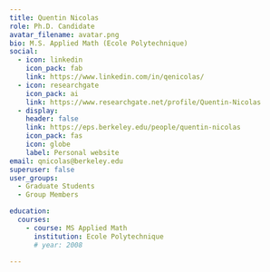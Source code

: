```yaml
---
title: Quentin Nicolas
role: Ph.D. Candidate
avatar_filename: avatar.png
bio: M.S. Applied Math (Ecole Polytechnique)
social:
  - icon: linkedin
    icon_pack: fab
    link: https://www.linkedin.com/in/qenicolas/
  - icon: researchgate
    icon_pack: ai
    link: https://www.researchgate.net/profile/Quentin-Nicolas
  - display:
    header: false
    link: https://eps.berkeley.edu/people/quentin-nicolas
    icon_pack: fas
    icon: globe
    label: Personal website
email: qnicolas@berkeley.edu
superuser: false
user_groups:
  - Graduate Students
  - Group Members

education:
  courses:
    - course: MS Applied Math
      institution: Ecole Polytechnique
      # year: 2008

---
```

